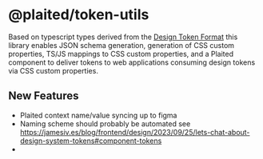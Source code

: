 # @plaited/token-utils

Based on typescript types derived from the [Design Token Format](https://design-tokens.github.io/community-group/format/) this library enables JSON schema generation, generation of CSS custom properties, TS/JS mappings to CSS custom properties, and a Plaited component to deliver tokens to web applications consuming design tokens via CSS custom properties.


## New Features

- Plaited context name/value syncing up to figma
- Naming scheme should probably be automated see https://jamesiv.es/blog/frontend/design/2023/09/25/lets-chat-about-design-system-tokens#component-tokens
- 